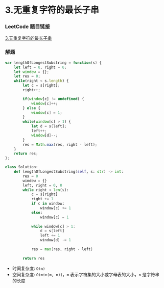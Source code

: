 # 3.无重复字符的最长子串

### LeetCode 题目链接

[3.无重复字符的最长子串](https://leetcode.cn/problems/longest-substring-without-repeating-characters/)

### 解题

```js
var lengthOfLongestSubstring = function(s) {
    let left = 0, right = 0;
    let window = {};
    let res = 0;
    while(right < s.length) {
        let c = s[right];
        right++;

        if(window[c] != undefined) {
            window[c]++;
        } else {
            window[c] = 1;
        }
        while(window[c] > 1) {
            let d = s[left];
            left++;
            window[d]--;
        }
        res = Math.max(res, right - left);
    }
    return res;
};
```
```python
class Solution:
    def lengthOfLongestSubstring(self, s: str) -> int:
        res = 0
        window = {}
        left, right = 0, 0
        while right < len(s):
            c = s[right]
            right += 1
            if c in window:
                window[c] += 1
            else:
                window[c] = 1
            
            while window[c] > 1:
                d = s[left]
                left += 1
                window[d] -= 1
        
            res = max(res, right - left)
        
        return res
```
- 时间复杂度: `O(n)`
- 空间复杂度: `O(min(m, n))`，`m` 表示字符集的大小或字母表的大小，`n` 是字符串的长度